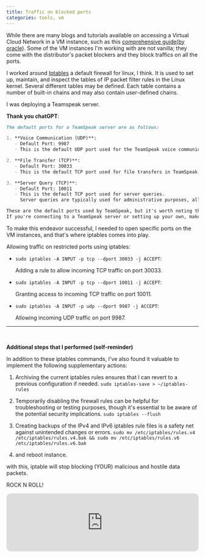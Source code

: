 ```yaml
---
title: Traffic on blocked ports
categories: tools, vm
---
```



While there are many blogs and tutorials available on accessing a Virtual Cloud Network in a VM instance, such as this [comprehensive guide(by oracle)](https://docs.oracle.com/en/learn/lab_virtual_network/index.html#introduction). Some of the VM instances I'm working with are not vanilla; they come with the distributor's packet blockers and they block traffics on all the ports.

I worked around [Iptables](https://linux.die.net/man/8/iptables) a default firewall for linux, I think. It is used to set up, maintain, and inspect the tables of IP packet filter rules in the Linux kernel. Several different tables may be defined. Each table contains a number of built-in chains and may also contain user-defined chains.


I was deploying a Teamspeak server. 


**Thank you chatGPT**:
```md
The default ports for a TeamSpeak server are as follows:

1. **Voice Communication (UDP)**:
   - Default Port: 9987
   - This is the default UDP port used for the TeamSpeak voice communication server.

2. **File Transfer (TCP)**:
   - Default Port: 30033
   - This is the default TCP port used for file transfers in TeamSpeak. File transfers are often used for uploading and downloading files, such as server icons or avatars.

3. **Server Query (TCP)**:
   - Default Port: 10011
   - This is the default TCP port used for server queries. 
     Server queries are typically used for administrative purposes, allowing you to manage and configure the TeamSpeak server programmatically.

These are the default ports used by TeamSpeak, but it's worth noting that server administrators can configure different ports if needed. 
If you're connecting to a TeamSpeak server or setting up your own, make sure to check the server's configuration to confirm the specific ports it's using.
```

To make this endeavor successful, I needed to open specific ports on the VM instances, and that's where iptables comes into play.


Allowing traffic on restricted ports using iptables:

- `sudo iptables -A INPUT -p tcp --dport 30033 -j ACCEPT`: 

   Adding a rule to allow incoming TCP traffic on port 30033.

- `sudo iptables -A INPUT -p tcp --dport 10011 -j ACCEPT`:

   Granting access to incoming TCP traffic on port 10011.

- `sudo iptables -A INPUT -p udp --dport 9987 -j ACCEPT`:

   Allowing incoming UDP traffic on port 9987.

---
<br>

**Additional steps that I performed (self-reminder)**

In addition to these iptables commands, I've also found it valuable to implement the following supplementary actions:

1. Archiving the current iptables rules ensures that I can revert to a previous configuration if needed.
   ```sudo iptables-save > ~/iptables-rules```


2. Temporarily disabling the firewall rules can be helpful for troubleshooting or testing purposes, though it's essential to be aware of the potential security implications.
   ```sudo iptables --flush``` 

3. Creating backups of the IPv4 and IPv6 iptables rule files is a safety net against unintended changes or errors.
   ```sudo mv /etc/iptables/rules.v4 /etc/iptables/rules.v4.bak && sudo mv /etc/iptables/rules.v6 /etc/iptables/rules.v6.bak``` 

4. and reboot instance.

with this, iptable will stop blocking (YOUR) malicious and hostile data packets.

ROCK N ROLL!
<iframe style="border-radius:12px" src="https://open.spotify.com/embed/track/4feXJ5IC3avXsVW9WNFSag?utm_source=generator" width="100%" height="152" frameBorder="0" allowfullscreen="" allow="autoplay; clipboard-write; encrypted-media; fullscreen; picture-in-picture" loading="lazy"></iframe>